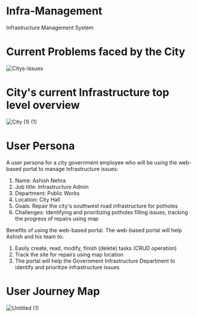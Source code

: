 # Infra-Management

Infrastructure Management System 

# Current Problems faced by the City

![Citys-Issues](https://github.com/MiHawkStackOverFlow/Infra-Management/assets/20744146/6a36faad-8b48-43b2-8eb7-4b6370d85cb0)

# City's current Infrastructure top level overview

![City (1) (1)](https://github.com/MiHawkStackOverFlow/Infra-Management/assets/20744146/e3dec576-fba8-40c5-9d44-d38f827bce9d)

# User Persona 

A user persona for a city government employee who will be using the web-based portal to manage infrastructure issues:

1. Name: Ashish Nehra
2. Job title: Infrastructure Admin
3. Department: Public Works
4. Location: City Hall
5. Goals: Repair the city's southwest road infrastructure for potholes
6. Challenges: Identifying and prioritizing potholes filling issues, tracking the progress of repairs using map

Benefits of using the web-based portal. The web-based portal will help Ashish and his team to:
1. Easily create, read, modify, finish (delete) tasks (CRUD operation)
2. Track the site for repairs using map location
3. The portal will help the Government Infrastructure Department to identify and prioritize infrastructure issues

# User Journey Map

![Untitled (1)](https://github.com/MiHawkStackOverFlow/Infra-Management/assets/20744146/85af13e6-972c-447c-bce4-dafad764bdac)

